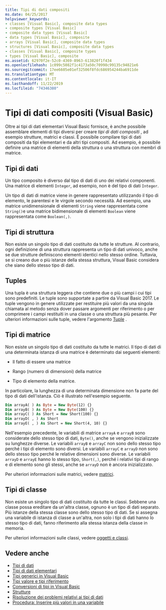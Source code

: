 ```yaml
---
title: Tipi di dati compositi
ms.date: 04/25/2017
helpviewer_keywords:
- classes [Visual Basic], composite data types
- composite types [Visual Basic]
- composite data types [Visual Basic]
- data types [Visual Basic], composite
- arrays [Visual Basic], composite data types
- structures [Visual Basic], composite data types
- classes [Visual Basic], composite types
- types [Visual Basic], composite
ms.assetid: 62970f2e-52c0-4369-8963-613820f1f434
ms.openlocfilehash: 1c099c5082f1c4173a50c70998c99135c94821e6
ms.sourcegitcommit: 17ee6605e01ef32506f8fdc686954244ba6911de
ms.translationtype: MT
ms.contentlocale: it-IT
ms.lasthandoff: 11/22/2019
ms.locfileid: "74346380"
---
```

# <a name="composite-data-types-visual-basic"></a>Tipi di dati compositi (Visual Basic)
Oltre ai tipi di dati elementari Visual Basic fornisce, è anche possibile assemblare elementi di tipi diversi per creare *tipi di dati compositi* , ad esempio strutture, matrici e classi. È possibile compilare tipi di dati compositi da tipi elementari e da altri tipi compositi. Ad esempio, è possibile definire una matrice di elementi della struttura o una struttura con membri di matrice.  
  
## <a name="data-types"></a>Tipi di dati  
 Un tipo composito è diverso dal tipo di dati di uno dei relativi componenti. Una matrice di elementi `Integer`, ad esempio, non è del tipo di dati `Integer`.  
  
 Un tipo di dati di matrice viene in genere rappresentato utilizzando il tipo di elemento, le parentesi e le virgole secondo necessità. Ad esempio, una matrice unidimensionale di elementi `String` viene rappresentata come `String()`e una matrice bidimensionale di elementi `Boolean` viene rappresentata come `Boolean(,)`.  
  
## <a name="structure-types"></a>Tipi di struttura  
 Non esiste un singolo tipo di dati costituito da tutte le strutture. Al contrario, ogni definizione di una struttura rappresenta un tipo di dati univoco, anche se due strutture definiscono elementi identici nello stesso ordine. Tuttavia, se si creano due o più istanze della stessa struttura, Visual Basic considera che siano dello stesso tipo di dati.  
  
## <a name="tuples"></a>Tuples

Una tupla è una struttura leggera che contiene due o più campi i cui tipi sono predefiniti. Le tuple sono supportate a partire da Visual Basic 2017. Le tuple vengono in genere utilizzate per restituire più valori da una singola chiamata al metodo senza dover passare argomenti per riferimento o per comprimere i campi restituiti in una classe o una struttura più pesante. Per ulteriori informazioni sulle tuple, vedere l'argomento [Tuple](tuples.md) .

## <a name="array-types"></a>Tipi di matrice  
 Non esiste un singolo tipo di dati costituito da tutte le matrici. Il tipo di dati di una determinata istanza di una matrice è determinato dai seguenti elementi:  
  
- Il fatto di essere una matrice  
  
- Rango (numero di dimensioni) della matrice  
  
- Tipo di elemento della matrice.  
  
 In particolare, la lunghezza di una determinata dimensione non fa parte del tipo di dati dell'istanza. Ciò è illustrato nell'esempio seguente.  
  
```vb  
Dim arrayA( ) As Byte = New Byte(12) {}  
Dim arrayB( ) As Byte = New Byte(100) {}  
Dim arrayC( ) As Short = New Short(100) {}  
Dim arrayD( , ) As Short  
Dim arrayE( , ) As Short = New Short(4, 10) {}  
```  
  
 Nell'esempio precedente, le variabili di matrice `arrayA` e `arrayB` sono considerate dello stesso tipo di dati, `Byte()`, anche se vengono inizializzate su lunghezze diverse. Le variabili `arrayB` e `arrayC` non sono dello stesso tipo perché i tipi di elemento sono diversi. Le variabili `arrayC` e `arrayD` non sono dello stesso tipo perché le relative dimensioni sono diverse. Le variabili `arrayD` e `arrayE` hanno lo stesso tipo, `Short(,)`, perché i relativi tipi di rango e di elemento sono gli stessi, anche se `arrayD` non è ancora inizializzato.  
  
 Per ulteriori informazioni sulle matrici, vedere [matrici](../../../../visual-basic/programming-guide/language-features/arrays/index.md).  
  
## <a name="class-types"></a>Tipi di classe  
 Non esiste un singolo tipo di dati costituito da tutte le classi. Sebbene una classe possa ereditare da un'altra classe, ognuno è un tipo di dati separato. Più istanze della stessa classe sono dello stesso tipo di dati. Se si assegna una variabile di istanza di classe a un'altra, non solo i tipi di dati hanno lo stesso tipo di dati, fanno riferimento alla stessa istanza della classe in memoria.  
  
 Per ulteriori informazioni sulle classi, vedere [oggetti e classi](../../../../visual-basic/programming-guide/language-features/objects-and-classes/index.md).  
  
## <a name="see-also"></a>Vedere anche

- [Tipi di dati](../../../../visual-basic/programming-guide/language-features/data-types/index.md)
- [Tipi di dati elementari](../../../../visual-basic/programming-guide/language-features/data-types/elementary-data-types.md)
- [Tipi generici in Visual Basic](../../../../visual-basic/programming-guide/language-features/data-types/generic-types.md)
- [Tipi valore e tipi riferimento](../../../../visual-basic/programming-guide/language-features/data-types/value-types-and-reference-types.md)
- [Conversioni di tipi in Visual Basic](../../../../visual-basic/programming-guide/language-features/data-types/type-conversions.md)
- [Strutture](../../../../visual-basic/programming-guide/language-features/data-types/structures.md)
- [Risoluzione dei problemi relativi ai tipi di dati](../../../../visual-basic/programming-guide/language-features/data-types/troubleshooting-data-types.md)
- [Procedura: Inserire più valori in una variabile](../../../../visual-basic/programming-guide/language-features/data-types/how-to-hold-more-than-one-value-in-a-variable.md)
